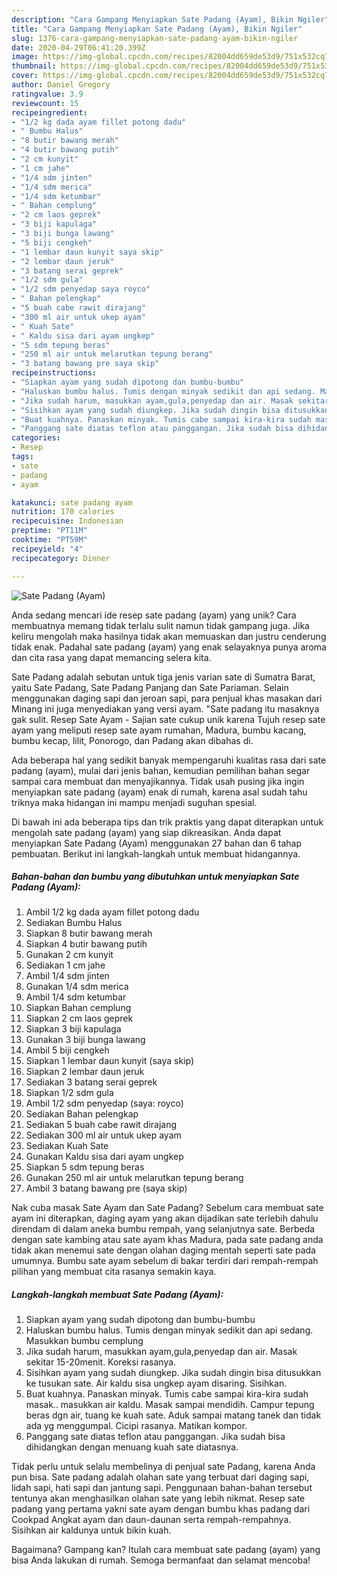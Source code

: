 ```yaml
---
description: "Cara Gampang Menyiapkan Sate Padang (Ayam), Bikin Ngiler"
title: "Cara Gampang Menyiapkan Sate Padang (Ayam), Bikin Ngiler"
slug: 1376-cara-gampang-menyiapkan-sate-padang-ayam-bikin-ngiler
date: 2020-04-29T06:41:20.399Z
image: https://img-global.cpcdn.com/recipes/82004dd659de53d9/751x532cq70/sate-padang-ayam-foto-resep-utama.jpg
thumbnail: https://img-global.cpcdn.com/recipes/82004dd659de53d9/751x532cq70/sate-padang-ayam-foto-resep-utama.jpg
cover: https://img-global.cpcdn.com/recipes/82004dd659de53d9/751x532cq70/sate-padang-ayam-foto-resep-utama.jpg
author: Daniel Gregory
ratingvalue: 3.9
reviewcount: 15
recipeingredient:
- "1/2 kg dada ayam fillet potong dadu"
- " Bumbu Halus"
- "8 butir bawang merah"
- "4 butir bawang putih"
- "2 cm kunyit"
- "1 cm jahe"
- "1/4 sdm jinten"
- "1/4 sdm merica"
- "1/4 sdm ketumbar"
- " Bahan cemplung"
- "2 cm laos geprek"
- "3 biji kapulaga"
- "3 biji bunga lawang"
- "5 biji cengkeh"
- "1 lembar daun kunyit saya skip"
- "2 lembar daun jeruk"
- "3 batang serai geprek"
- "1/2 sdm gula"
- "1/2 sdm penyedap saya royco"
- " Bahan pelengkap"
- "5 buah cabe rawit dirajang"
- "300 ml air untuk ukep ayam"
- " Kuah Sate"
- " Kaldu sisa dari ayam ungkep"
- "5 sdm tepung beras"
- "250 ml air untuk melarutkan tepung berang"
- "3 batang bawang pre saya skip"
recipeinstructions:
- "Siapkan ayam yang sudah dipotong dan bumbu-bumbu"
- "Haluskan bumbu halus. Tumis dengan minyak sedikit dan api sedang. Masukkan bumbu cemplung"
- "Jika sudah harum, masukkan ayam,gula,penyedap dan air. Masak sekitar 15-20menit. Koreksi rasanya."
- "Sisihkan ayam yang sudah diungkep. Jika sudah dingin bisa ditusukkan ke tusukan sate. Air kaldu sisa ungkep ayam disaring. Sisihkan."
- "Buat kuahnya. Panaskan minyak. Tumis cabe sampai kira-kira sudah masak.. masukkan air kaldu. Masak sampai mendidih. Campur tepung beras dgn air, tuang ke kuah sate. Aduk sampai matang tanek dan tidak ada yg menggumpal. Cicipi rasanya. Matikan kompor."
- "Panggang sate diatas teflon atau panggangan. Jika sudah bisa dihidangkan dengan menuang kuah sate diatasnya."
categories:
- Resep
tags:
- sate
- padang
- ayam

katakunci: sate padang ayam 
nutrition: 170 calories
recipecuisine: Indonesian
preptime: "PT11M"
cooktime: "PT59M"
recipeyield: "4"
recipecategory: Dinner

---
```



![Sate Padang (Ayam)](https://img-global.cpcdn.com/recipes/82004dd659de53d9/751x532cq70/sate-padang-ayam-foto-resep-utama.jpg)

Anda sedang mencari ide resep sate padang (ayam) yang unik? Cara membuatnya memang tidak terlalu sulit namun tidak gampang juga. Jika keliru mengolah maka hasilnya tidak akan memuaskan dan justru cenderung tidak enak. Padahal sate padang (ayam) yang enak selayaknya punya aroma dan cita rasa yang dapat memancing selera kita.

Sate Padang adalah sebutan untuk tiga jenis varian sate di Sumatra Barat, yaitu Sate Padang, Sate Padang Panjang dan Sate Pariaman. Selain menggunakan daging sapi dan jeroan sapi, para penjual khas masakan dari Minang ini juga menyediakan yang versi ayam. &#34;Sate padang itu masaknya gak sulit. Resep Sate Ayam - Sajian sate cukup unik karena Tujuh resep sate ayam yang meliputi resep sate ayam rumahan, Madura, bumbu kacang, bumbu kecap, lilit, Ponorogo, dan Padang akan dibahas di.

Ada beberapa hal yang sedikit banyak mempengaruhi kualitas rasa dari sate padang (ayam), mulai dari jenis bahan, kemudian pemilihan bahan segar sampai cara membuat dan menyajikannya. Tidak usah pusing jika ingin menyiapkan sate padang (ayam) enak di rumah, karena asal sudah tahu triknya maka hidangan ini mampu menjadi suguhan spesial.


Di bawah ini ada beberapa tips dan trik praktis yang dapat diterapkan untuk mengolah sate padang (ayam) yang siap dikreasikan. Anda dapat menyiapkan Sate Padang (Ayam) menggunakan 27 bahan dan 6 tahap pembuatan. Berikut ini langkah-langkah untuk membuat hidangannya.

<!--inarticleads1-->

##### Bahan-bahan dan bumbu yang dibutuhkan untuk menyiapkan Sate Padang (Ayam):

1. Ambil 1/2 kg dada ayam fillet potong dadu
1. Sediakan  Bumbu Halus
1. Siapkan 8 butir bawang merah
1. Siapkan 4 butir bawang putih
1. Gunakan 2 cm kunyit
1. Sediakan 1 cm jahe
1. Ambil 1/4 sdm jinten
1. Gunakan 1/4 sdm merica
1. Ambil 1/4 sdm ketumbar
1. Siapkan  Bahan cemplung
1. Siapkan 2 cm laos geprek
1. Siapkan 3 biji kapulaga
1. Gunakan 3 biji bunga lawang
1. Ambil 5 biji cengkeh
1. Siapkan 1 lembar daun kunyit (saya skip)
1. Siapkan 2 lembar daun jeruk
1. Sediakan 3 batang serai geprek
1. Siapkan 1/2 sdm gula
1. Ambil 1/2 sdm penyedap (saya: royco)
1. Sediakan  Bahan pelengkap
1. Sediakan 5 buah cabe rawit dirajang
1. Sediakan 300 ml air untuk ukep ayam
1. Sediakan  Kuah Sate
1. Gunakan  Kaldu sisa dari ayam ungkep
1. Siapkan 5 sdm tepung beras
1. Gunakan 250 ml air untuk melarutkan tepung berang
1. Ambil 3 batang bawang pre (saya skip)


Nak cuba masak Sate Ayam dan Sate Padang? Sebelum cara membuat sate ayam ini diterapkan, daging ayam yang akan dijadikan sate terlebih dahulu direndam di dalam aneka bumbu rempah, yang selanjutnya sate. Berbeda dengan sate kambing atau sate ayam khas Madura, pada sate padang anda tidak akan menemui sate dengan olahan daging mentah seperti sate pada umumnya. Bumbu sate ayam sebelum di bakar terdiri dari rempah-rempah pilihan yang membuat cita rasanya semakin kaya. 

<!--inarticleads2-->

##### Langkah-langkah membuat Sate Padang (Ayam):

1. Siapkan ayam yang sudah dipotong dan bumbu-bumbu
1. Haluskan bumbu halus. Tumis dengan minyak sedikit dan api sedang. Masukkan bumbu cemplung
1. Jika sudah harum, masukkan ayam,gula,penyedap dan air. Masak sekitar 15-20menit. Koreksi rasanya.
1. Sisihkan ayam yang sudah diungkep. Jika sudah dingin bisa ditusukkan ke tusukan sate. Air kaldu sisa ungkep ayam disaring. Sisihkan.
1. Buat kuahnya. Panaskan minyak. Tumis cabe sampai kira-kira sudah masak.. masukkan air kaldu. Masak sampai mendidih. Campur tepung beras dgn air, tuang ke kuah sate. Aduk sampai matang tanek dan tidak ada yg menggumpal. Cicipi rasanya. Matikan kompor.
1. Panggang sate diatas teflon atau panggangan. Jika sudah bisa dihidangkan dengan menuang kuah sate diatasnya.


Tidak perlu untuk selalu membelinya di penjual sate Padang, karena Anda pun bisa. Sate padang adalah olahan sate yang terbuat dari daging sapi, lidah sapi, hati sapi dan jantung sapi. Penggunaan bahan-bahan tersebut tentunya akan menghasilkan olahan sate yang lebih nikmat. Resep sate padang yang pertama yakni sate ayam dengan bumbu khas padang dari Cookpad Angkat ayam dan daun-daunan serta rempah-rempahnya. Sisihkan air kaldunya untuk bikin kuah. 

Bagaimana? Gampang kan? Itulah cara membuat sate padang (ayam) yang bisa Anda lakukan di rumah. Semoga bermanfaat dan selamat mencoba!

